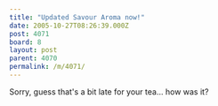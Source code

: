 ```yaml
---
title: "Updated Savour Aroma now!"
date: 2005-10-27T08:26:39.000Z
post: 4071
board: 8
layout: post
parent: 4070
permalink: /m/4071/
---
```

Sorry, guess that's a bit late for your tea... how was it?
